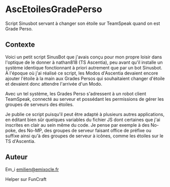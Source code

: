 # AscEtoilesGradePerso
Script Sinusbot servant à changer son étoile sur TeamSpeak quand on est Grade Perso.


## Contexte

Voici un petit script SinusBot que j'avais conçu pour mon propre loisir dans l'optique de le donner à nathan818 (TS Ascentia), peu avant qu'il installe un système identique fonctionnant à priori autrement que par un bot Sinusbot.
À l'époque où j'ai réalisé ce script, les Modos d'Ascentia devaient encore ajouter l'étoile à la main aux Grades Persos qui souhaitaient changer d'étoile et devaient donc attendre l'arrivée d'un Modo.

Avec un tel système, les Grades Perso s'adressent à un robot client TeamSpeak, connecté au serveur et possédant les permissions de gérer les groupes de serveurs des étoiles.

Je publie ce script puisqu'il peut être adapté à plusieurs autres applications, en éditant bien sûr quelques variables du fichier JS dont certaines que j'ai inscrites en clair au sein même du code.
Je pense par exemple à des No-poke, des No-MP, des groupes de serveur faisant office de préfixe ou suffixe ainsi qu'à des groupes de serveur à icônes, comme les étoiles sur le TS d'Ascentia.


## Auteur

Em_i <emilien@emixocle.fr>

Helper sur FunCraft
